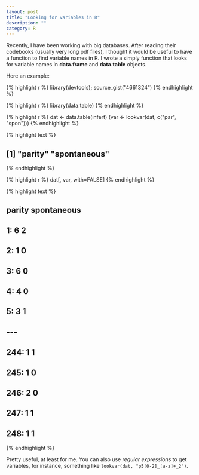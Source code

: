 ```yaml
---
layout: post
title: "Looking for variables in R"
description: ""
category: R
---
```



Recently, I have been working with big databases. After reading their codebooks (usually very long pdf files),
I thought it would be useful to have a function to find variable names in R. I wrote a simply function
that looks for variable names in __data.frame__ and __data.table__ objects.

Here an example:

{% highlight r %}
library(devtools); source_gist("4661324")
{% endhighlight %}


{% highlight r %}
library(data.table)
{% endhighlight %}


{% highlight r %}
dat  <- data.table(infert)
(var  <- lookvar(dat, c("par", "spon")))
{% endhighlight %}


{% highlight text %}
## [1] "parity"      "spontaneous"
{% endhighlight %}



{% highlight r %}
dat[, var, with=FALSE]
{% endhighlight %}



{% highlight text %}
##      parity spontaneous
##   1:      6           2
##   2:      1           0
##   3:      6           0
##   4:      4           0
##   5:      3           1
##  ---                   
## 244:      1           1
## 245:      1           0
## 246:      2           0
## 247:      1           1
## 248:      1           1
{% endhighlight %}

Pretty useful, at least for me. You can also use _regular expressions_ to get variables, for instance, something like `lookvar(dat, "p5[0-2]_[a-z]+_2")`.
